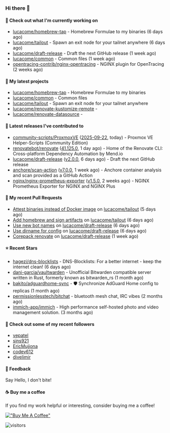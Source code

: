 ### Hi there 👋

#### 👷 Check out what I'm currently working on

- [lucacome/homebrew-tap](https://github.com/lucacome/homebrew-tap) - Homebrew Formulae to my binaries (6 days ago)
- [lucacome/tailout](https://github.com/lucacome/tailout) - Spawn an exit node for your tailnet anywhere (6 days ago)
- [lucacome/draft-release](https://github.com/lucacome/draft-release) - Draft the next GitHub release (1 week ago)
- [lucacome/common](https://github.com/lucacome/common) - Common files (1 week ago)
- [opentracing-contrib/nginx-opentracing](https://github.com/opentracing-contrib/nginx-opentracing) - NGINX plugin for OpenTracing (2 weeks ago)

#### 🌱 My latest projects

- [lucacome/homebrew-tap](https://github.com/lucacome/homebrew-tap) - Homebrew Formulae to my binaries
- [lucacome/common](https://github.com/lucacome/common) - Common files
- [lucacome/tailout](https://github.com/lucacome/tailout) - Spawn an exit node for your tailnet anywhere
- [lucacome/renovate-kustomize-remote](https://github.com/lucacome/renovate-kustomize-remote) - 
- [lucacome/renovate-datasource](https://github.com/lucacome/renovate-datasource) - 

#### 🔭 Latest releases I've contributed to

- [community-scripts/ProxmoxVE](https://github.com/community-scripts/ProxmoxVE) ([2025-09-22](https://github.com/community-scripts/ProxmoxVE/releases/tag/2025-09-22), today) - Proxmox VE Helper-Scripts (Community Edition) 
- [renovatebot/renovate](https://github.com/renovatebot/renovate) ([41.125.0](https://github.com/renovatebot/renovate/releases/tag/41.125.0), 1 day ago) - Home of the Renovate CLI: Cross-platform Dependency Automation by Mend.io
- [lucacome/draft-release](https://github.com/lucacome/draft-release) ([v2.0.0](https://github.com/lucacome/draft-release/releases/tag/v2.0.0), 6 days ago) - Draft the next GitHub release
- [anchore/scan-action](https://github.com/anchore/scan-action) ([v7.0.0](https://github.com/anchore/scan-action/releases/tag/v7.0.0), 1 week ago) - Anchore container analysis and scan provided as a GitHub Action
- [nginx/nginx-prometheus-exporter](https://github.com/nginx/nginx-prometheus-exporter) ([v1.5.0](https://github.com/nginx/nginx-prometheus-exporter/releases/tag/v1.5.0), 2 weeks ago) - NGINX Prometheus Exporter for NGINX and NGINX Plus

#### 🔨 My recent Pull Requests

- [Attest binaries instead of Docker image](https://github.com/lucacome/tailout/pull/37) on [lucacome/tailout](https://github.com/lucacome/tailout) (5 days ago)
- [Add homebrew and sign artifacts](https://github.com/lucacome/tailout/pull/34) on [lucacome/tailout](https://github.com/lucacome/tailout) (6 days ago)
- [Use new bot names](https://github.com/lucacome/draft-release/pull/656) on [lucacome/draft-release](https://github.com/lucacome/draft-release) (6 days ago)
- [Use dirname for config](https://github.com/lucacome/draft-release/pull/655) on [lucacome/draft-release](https://github.com/lucacome/draft-release) (6 days ago)
- [Corepack renovate](https://github.com/lucacome/draft-release/pull/654) on [lucacome/draft-release](https://github.com/lucacome/draft-release) (1 week ago)

#### ⭐ Recent Stars

- [hagezi/dns-blocklists](https://github.com/hagezi/dns-blocklists) - DNS-Blocklists: For a better internet - keep the internet clean! (6 days ago)
- [dani-garcia/vaultwarden](https://github.com/dani-garcia/vaultwarden) - Unofficial Bitwarden compatible server written in Rust, formerly known as bitwarden_rs (1 month ago)
- [bakito/adguardhome-sync](https://github.com/bakito/adguardhome-sync) - 🛡️ Synchronize AdGuard Home config to replicas (1 month ago)
- [permissionlesstech/bitchat](https://github.com/permissionlesstech/bitchat) - bluetooth mesh chat, IRC vibes (2 months ago)
- [immich-app/immich](https://github.com/immich-app/immich) - High performance self-hosted photo and video management solution. (3 months ago)

#### 👯 Check out some of my recent followers

- [vepatel](https://github.com/vepatel)
- [sins921](https://github.com/sins921)
- [EricMujjona](https://github.com/EricMujjona)
- [codev612](https://github.com/codev612)
- [djvelimir](https://github.com/djvelimir)

#### 💬 Feedback

Say Hello, I don't bite!

#### ☕ Buy me a coffee

If you find my work helpful or interesting, consider buying me a coffee!

[!["Buy Me A Coffee"](https://www.buymeacoffee.com/assets/img/custom_images/orange_img.png)](https://www.buymeacoffee.com/lucacome)

![visitors](https://visitor-badge.laobi.icu/badge?page_id=lucacome.visitor-badge)
#
